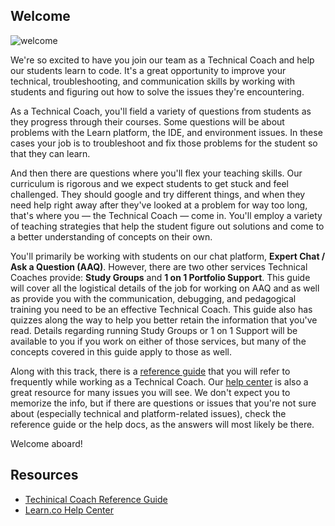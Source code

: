 ## Welcome

![welcome](http://i.giphy.com/dzaUX7CAG0Ihi.gif "welcome")

We're so excited to have you join our team as a Technical Coach and help our students learn to code. It's a great opportunity to improve your technical, troubleshooting, and communication skills by working with students and figuring out how to solve the issues they're encountering.  

As a Technical Coach, you'll field a variety of questions from students as they progress through their courses. Some questions will be about problems with the Learn platform, the IDE, and environment issues. In these cases your job is to troubleshoot and fix those problems for the student so that they can learn. 

And then there are questions where you'll flex your teaching skills. Our curriculum is rigorous and we expect students to get stuck and feel challenged. They should google and try different things, and when they need help right away after they've looked at a problem for way too long, that's where you — the Technical Coach — come in. You'll employ a variety of teaching strategies that help the student figure out solutions and come to a better understanding of concepts on their own.

You'll primarily be working with students on our chat platform, **Expert Chat / Ask a Question (AAQ)**. However, there are two other services Technical Coaches provide: **Study Groups** and **1 on 1 Portfolio Support**. This guide will cover all the logistical details of the job for working on AAQ and as well as provide you with the communication, debugging, and pedagogical training you need to be an effective Technical Coach. This guide also has quizzes along the way to help you better retain the information that you've read. Details regarding running Study Groups or 1 on 1 Support will be available to you if you work on either of those services, but many of the concepts covered in this guide apply to those as well. 

Along with this track, there is a [reference guide](https://github.com/flatiron-labs/technical-coach-resources) that you will refer to frequently while working as a Technical Coach. Our [help center](http://help.learn.co/) is also a great resource for many issues you will see. We don't expect you to memorize the info, but if there are questions or issues that you're not sure about (especially technical and platform-related issues), check the reference guide or the help docs, as the answers will most likely be there.

Welcome aboard!

## Resources

* [Techinical Coach Reference Guide](https://github.com/flatiron-labs/technical-coach-resources) 
* [Learn.co Help Center](http://help.learn.co/)

